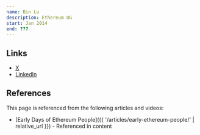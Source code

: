 ```yaml
---
name: Bin Lu
description: Ethereum OG
start: Jan 2014
end: ???
---
```


## Links
- [X](https://twitter.com/bitgulu)
- [LinkedIn](https://www.linkedin.com/in/bin-lu-85682239/)

## References

This page is referenced from the following articles and videos:

- [Early Days of Ethereum People]({{ '/articles/early-ethereum-people/' | relative_url }}) - Referenced in content